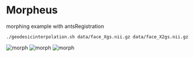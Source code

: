 Morpheus
========

morphing example with antsRegistration

` ./geodesicinterpolation.sh data/face_Xgs.nii.gz data/face_X2gs.nii.gz `

![morph](https://raw.github.com/stnava/Morpheus/master/morph.jpg?raw=true)
![morph](https://raw.github.com/stnava/Morpheus/master/morph.jpg?raw=true)
![morph](https://raw.github.com/stnava/Morpheus/master/morph.jpg?raw=true)

